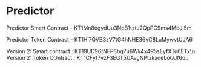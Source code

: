 # Predictor


Predictor Smart Contract - KT1Mn8ogydUu3NpB1tztJ2QpPC9ms4MbJi5m

Predictor Token Contract - KT1Hi7QVB3zV7tG4hNHE36vC8LuMywvtUJA6

Version 2: Smart contract : KT19UD96tNFP8bq7u6Wk4x4R5sEyfXTu6ETx\n
Version 2: Token COntract : KT1CFyf7vzF3EGT5UAvgNPtzkxoeLoQJf6qu

